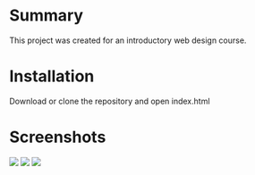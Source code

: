 # Summary
This project was created for an introductory web design course.

# Installation
Download or clone the repository and open index.html

# Screenshots

<p align="center'>
  <img src="https://i.imgur.com/crhk7BN.png">
  <img src="https://i.imgur.com/anr0yxE.png">
  <img src="https://i.imgur.com/kfCAqi2.png">
  <img src="https://i.imgur.com/NPvi5YO.png">
</p>
